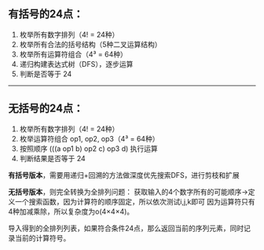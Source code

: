## 有括号的24点： 
1. 枚举所有数字排列（4! = 24种）
2. 枚举所有合法的括号结构（5种二叉运算结构）
3. 枚举所有运算符组合（4³ = 64种）
4. 递归构建表达式树（DFS），逐步运算
5. 判断是否等于 24

---
## 无括号的24点：

1. 枚举所有数字排列（4! = 24种）
2. 枚举运算符组合 op1, op2, op3（4³ = 64种）
3. 按照顺序 (((a op1 b) op2 c) op3 d) 执行运算
4. 判断结果是否等于 24

**有括号版本**，需要用递归+回溯的方法做深度优先搜索DFS，进行剪枝和扩展

**无括号版本**，则完全转换为全排列问题：
获取输入的4个数字所有的可能顺序→定义一个搜索函数，因为计算符的顺序固定，所以依次测试i,j,k即可
因为运算符只有4种加减乘除，所以复杂度为o(4×4×4)。

导入得到的全排列列表，如果符合条件24点，那么返回当前的序列元素，同时记录当前的计算符号。